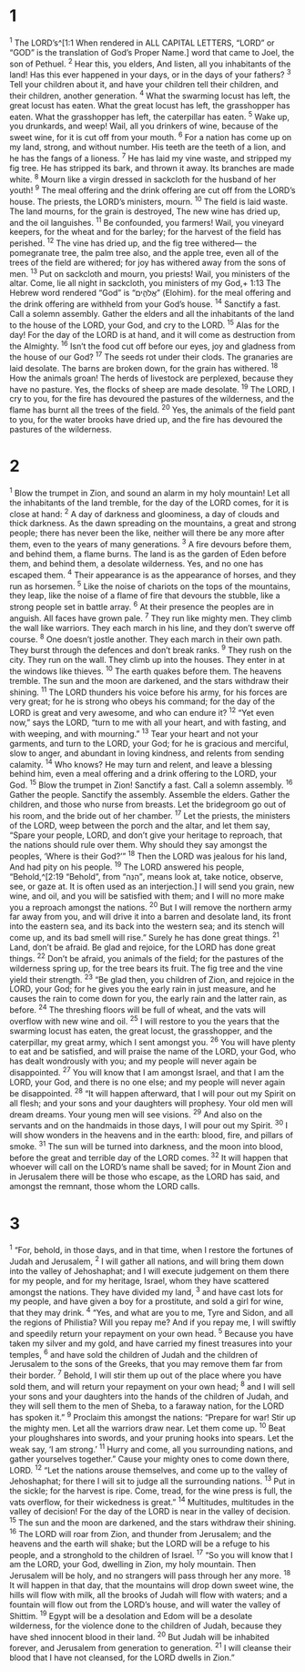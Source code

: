# 1 
<sup>1</sup> The LORD’s^[1:1 When rendered in ALL CAPITAL LETTERS, “LORD” or “GOD” is the translation of God’s Proper Name.] word that came to Joel, the son of Pethuel. <sup>2</sup> Hear this, you elders, And listen, all you inhabitants of the land! Has this ever happened in your days, or in the days of your fathers? <sup>3</sup> Tell your children about it, and have your children tell their children, and their children, another generation. <sup>4</sup> What the swarming locust has left, the great locust has eaten. What the great locust has left, the grasshopper has eaten. What the grasshopper has left, the caterpillar has eaten. <sup>5</sup> Wake up, you drunkards, and weep! Wail, all you drinkers of wine, because of the sweet wine, for it is cut off from your mouth. <sup>6</sup> For a nation has come up on my land, strong, and without number. His teeth are the teeth of a lion, and he has the fangs of a lioness. <sup>7</sup> He has laid my vine waste, and stripped my fig tree. He has stripped its bark, and thrown it away. Its branches are made white. <sup>8</sup> Mourn like a virgin dressed in sackcloth for the husband of her youth! <sup>9</sup> The meal offering and the drink offering are cut off from the LORD’s house. The priests, the LORD’s ministers, mourn. <sup>10</sup> The field is laid waste. The land mourns, for the grain is destroyed, The new wine has dried up, and the oil languishes. <sup>11</sup> Be confounded, you farmers! Wail, you vineyard keepers, for the wheat and for the barley; for the harvest of the field has perished. <sup>12</sup> The vine has dried up, and the fig tree withered— the pomegranate tree, the palm tree also, and the apple tree, even all of the trees of the field are withered; for joy has withered away from the sons of men. <sup>13</sup> Put on sackcloth and mourn, you priests! Wail, you ministers of the altar. Come, lie all night in sackcloth, you ministers of my God,+ 1:13 The Hebrew word rendered “God” is “אֱלֹהִ֑ים” (Elohim). for the meal offering and the drink offering are withheld from your God’s house. <sup>14</sup> Sanctify a fast. Call a solemn assembly. Gather the elders and all the inhabitants of the land to the house of the LORD, your God, and cry to the LORD. <sup>15</sup> Alas for the day! For the day of the LORD is at hand, and it will come as destruction from the Almighty. <sup>16</sup> Isn’t the food cut off before our eyes, joy and gladness from the house of our God? <sup>17</sup> The seeds rot under their clods. The granaries are laid desolate. The barns are broken down, for the grain has withered. <sup>18</sup> How the animals groan! The herds of livestock are perplexed, because they have no pasture. Yes, the flocks of sheep are made desolate. <sup>19</sup> The LORD, I cry to you, for the fire has devoured the pastures of the wilderness, and the flame has burnt all the trees of the field. <sup>20</sup> Yes, the animals of the field pant to you, for the water brooks have dried up, and the fire has devoured the pastures of the wilderness. 

# 2 
<sup>1</sup> Blow the trumpet in Zion, and sound an alarm in my holy mountain! Let all the inhabitants of the land tremble, for the day of the LORD comes, for it is close at hand: <sup>2</sup> A day of darkness and gloominess, a day of clouds and thick darkness. As the dawn spreading on the mountains, a great and strong people; there has never been the like, neither will there be any more after them, even to the years of many generations. <sup>3</sup> A fire devours before them, and behind them, a flame burns. The land is as the garden of Eden before them, and behind them, a desolate wilderness. Yes, and no one has escaped them. <sup>4</sup> Their appearance is as the appearance of horses, and they run as horsemen. <sup>5</sup> Like the noise of chariots on the tops of the mountains, they leap, like the noise of a flame of fire that devours the stubble, like a strong people set in battle array. <sup>6</sup> At their presence the peoples are in anguish. All faces have grown pale. <sup>7</sup> They run like mighty men. They climb the wall like warriors. They each march in his line, and they don’t swerve off course. <sup>8</sup> One doesn’t jostle another. They each march in their own path. They burst through the defences and don’t break ranks. <sup>9</sup> They rush on the city. They run on the wall. They climb up into the houses. They enter in at the windows like thieves. <sup>10</sup> The earth quakes before them. The heavens tremble. The sun and the moon are darkened, and the stars withdraw their shining. <sup>11</sup> The LORD thunders his voice before his army, for his forces are very great; for he is strong who obeys his command; for the day of the LORD is great and very awesome, and who can endure it? <sup>12</sup> “Yet even now,” says the LORD, “turn to me with all your heart, and with fasting, and with weeping, and with mourning.” <sup>13</sup> Tear your heart and not your garments, and turn to the LORD, your God; for he is gracious and merciful, slow to anger, and abundant in loving kindness, and relents from sending calamity. <sup>14</sup> Who knows? He may turn and relent, and leave a blessing behind him, even a meal offering and a drink offering to the LORD, your God. <sup>15</sup> Blow the trumpet in Zion! Sanctify a fast. Call a solemn assembly. <sup>16</sup> Gather the people. Sanctify the assembly. Assemble the elders. Gather the children, and those who nurse from breasts. Let the bridegroom go out of his room, and the bride out of her chamber. <sup>17</sup> Let the priests, the ministers of the LORD, weep between the porch and the altar, and let them say, “Spare your people, LORD, and don’t give your heritage to reproach, that the nations should rule over them. Why should they say amongst the peoples, ‘Where is their God?’” <sup>18</sup> Then the LORD was jealous for his land, And had pity on his people. <sup>19</sup> The LORD answered his people, “Behold,^[2:19 “Behold”, from “הִנֵּה”, means look at, take notice, observe, see, or gaze at. It is often used as an interjection.] I will send you grain, new wine, and oil, and you will be satisfied with them; and I will no more make you a reproach amongst the nations. <sup>20</sup> But I will remove the northern army far away from you, and will drive it into a barren and desolate land, its front into the eastern sea, and its back into the western sea; and its stench will come up, and its bad smell will rise.” Surely he has done great things. <sup>21</sup> Land, don’t be afraid. Be glad and rejoice, for the LORD has done great things. <sup>22</sup> Don’t be afraid, you animals of the field; for the pastures of the wilderness spring up, for the tree bears its fruit. The fig tree and the vine yield their strength. <sup>23</sup> “Be glad then, you children of Zion, and rejoice in the LORD, your God; for he gives you the early rain in just measure, and he causes the rain to come down for you, the early rain and the latter rain, as before. <sup>24</sup> The threshing floors will be full of wheat, and the vats will overflow with new wine and oil. <sup>25</sup> I will restore to you the years that the swarming locust has eaten, the great locust, the grasshopper, and the caterpillar, my great army, which I sent amongst you. <sup>26</sup> You will have plenty to eat and be satisfied, and will praise the name of the LORD, your God, who has dealt wondrously with you; and my people will never again be disappointed. <sup>27</sup> You will know that I am amongst Israel, and that I am the LORD, your God, and there is no one else; and my people will never again be disappointed. <sup>28</sup> “It will happen afterward, that I will pour out my Spirit on all flesh; and your sons and your daughters will prophesy. Your old men will dream dreams. Your young men will see visions. <sup>29</sup> And also on the servants and on the handmaids in those days, I will pour out my Spirit. <sup>30</sup> I will show wonders in the heavens and in the earth: blood, fire, and pillars of smoke. <sup>31</sup> The sun will be turned into darkness, and the moon into blood, before the great and terrible day of the LORD comes. <sup>32</sup> It will happen that whoever will call on the LORD’s name shall be saved; for in Mount Zion and in Jerusalem there will be those who escape, as the LORD has said, and amongst the remnant, those whom the LORD calls. 

# 3 
<sup>1</sup> “For, behold, in those days, and in that time, when I restore the fortunes of Judah and Jerusalem, <sup>2</sup> I will gather all nations, and will bring them down into the valley of Jehoshaphat; and I will execute judgement on them there for my people, and for my heritage, Israel, whom they have scattered amongst the nations. They have divided my land, <sup>3</sup> and have cast lots for my people, and have given a boy for a prostitute, and sold a girl for wine, that they may drink. <sup>4</sup> “Yes, and what are you to me, Tyre and Sidon, and all the regions of Philistia? Will you repay me? And if you repay me, I will swiftly and speedily return your repayment on your own head. <sup>5</sup> Because you have taken my silver and my gold, and have carried my finest treasures into your temples, <sup>6</sup> and have sold the children of Judah and the children of Jerusalem to the sons of the Greeks, that you may remove them far from their border. <sup>7</sup> Behold, I will stir them up out of the place where you have sold them, and will return your repayment on your own head; <sup>8</sup> and I will sell your sons and your daughters into the hands of the children of Judah, and they will sell them to the men of Sheba, to a faraway nation, for the LORD has spoken it.” <sup>9</sup> Proclaim this amongst the nations: “Prepare for war! Stir up the mighty men. Let all the warriors draw near. Let them come up. <sup>10</sup> Beat your ploughshares into swords, and your pruning hooks into spears. Let the weak say, ‘I am strong.’ <sup>11</sup> Hurry and come, all you surrounding nations, and gather yourselves together.” Cause your mighty ones to come down there, LORD. <sup>12</sup> “Let the nations arouse themselves, and come up to the valley of Jehoshaphat; for there I will sit to judge all the surrounding nations. <sup>13</sup> Put in the sickle; for the harvest is ripe. Come, tread, for the wine press is full, the vats overflow, for their wickedness is great.” <sup>14</sup> Multitudes, multitudes in the valley of decision! For the day of the LORD is near in the valley of decision. <sup>15</sup> The sun and the moon are darkened, and the stars withdraw their shining. <sup>16</sup> The LORD will roar from Zion, and thunder from Jerusalem; and the heavens and the earth will shake; but the LORD will be a refuge to his people, and a stronghold to the children of Israel. <sup>17</sup> “So you will know that I am the LORD, your God, dwelling in Zion, my holy mountain. Then Jerusalem will be holy, and no strangers will pass through her any more. <sup>18</sup> It will happen in that day, that the mountains will drop down sweet wine, the hills will flow with milk, all the brooks of Judah will flow with waters; and a fountain will flow out from the LORD’s house, and will water the valley of Shittim. <sup>19</sup> Egypt will be a desolation and Edom will be a desolate wilderness, for the violence done to the children of Judah, because they have shed innocent blood in their land. <sup>20</sup> But Judah will be inhabited forever, and Jerusalem from generation to generation. <sup>21</sup> I will cleanse their blood that I have not cleansed, for the LORD dwells in Zion.” 
